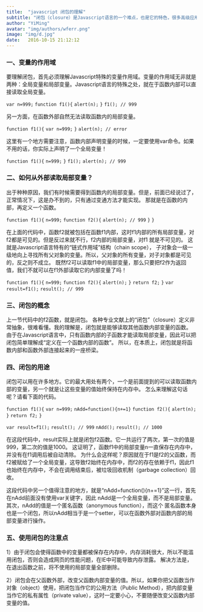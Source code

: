 ```yaml
---
title:  "javascript 闭包的理解"
subtitle: "闭包（closure）是Javascript语言的一个难点，也是它的特色，很多高级应用都要依靠闭包实现。"
author: "YiMing"
avatar: "img/authors/wferr.png"
image: "img/d.jpg"
date:   2016-10-15 21:12:12
---
```


### 一、变量的作用域
要理解闭包，首先必须理解Javascript特殊的变量作用域。变量的作用域无非就是两种：全局变量和局部变量。Javascript语言的特殊之处，就在于函数内部可以直接读取全局变量。

`var n=999;`
`function f1(){`
`alert(n);`
`}`
`f1(); // 999`

另一方面，在函数外部自然无法读取函数内的局部变量。

`function f1(){`
`var n=999;`
`}`
`alert(n); // error`

这里有一个地方需要注意，函数内部声明变量的时候，一定要使用var命令。如果不用的话，你实际上声明了一个全局变量！

`function f1(){`
`n=999;`
`}`
`f1();`
`alert(n); // 999`

### 二、如何从外部读取局部变量？
出于种种原因，我们有时候需要得到函数内的局部变量。但是，前面已经说过了，正常情况下，这是办不到的，只有通过变通方法才能实现。
那就是在函数的内部，再定义一个函数。

`function f1(){`
`n=999;`
`function f2(){`
`alert(n); // 999`
`}`
`}`

在上面的代码中，函数f2就被包括在函数f1内部，这时f1内部的所有局部变量，对f2都是可见的。但是反过来就不行，f2内部的局部变量，对f1 就是不可见的。
这就是Javascript语言特有的“链式作用域”结构（chain scope），
子对象会一级一级地向上寻找所有父对象的变量。所以，父对象的所有变量，对子对象都是可见的，反之则不成立。
既然f2可以读取f1中的局部变量，那么只要把f2作为返回值，我们不就可以在f1外部读取它的内部变量了吗！

`function f1(){`
`n=999;`
`function f2(){`
`alert(n);`
`}`
`return f2;`
`}`
`var result=f1();`
`result(); // 999`

### 三、闭包的概念
上一节代码中的f2函数，就是闭包。
各种专业文献上的“闭包”（closure）定义非常抽象，很难看懂。我的理解是，闭包就是能够读取其他函数内部变量的函数。
由于在Javascript语言中，只有函数内部的子函数才能读取局部变量，因此可以把闭包简单理解成“定义在一个函数内部的函数”。
所以，在本质上，闭包就是将函数内部和函数外部连接起来的一座桥梁。

### 四、闭包的用途
闭包可以用在许多地方。它的最大用处有两个，一个是前面提到的可以读取函数内部的变量，另一个就是让这些变量的值始终保持在内存中。
怎么来理解这句话呢？请看下面的代码。

`function f1(){`
`var n=999;`
`nAdd=function(){n+=1}`
`function f2(){`
`alert(n);`
`}`
`return f2;`
`}`

`var result=f1();`
`result(); // 999`
`nAdd();`
`result(); // 1000`

在这段代码中，result实际上就是闭包f2函数。它一共运行了两次，第一次的值是999，第二次的值是1000。
这证明了，函数f1中的局部变量n一直保存在内存中，并没有在f1调用后被自动清除。
为什么会这样呢？原因就在于f1是f2的父函数，而f2被赋给了一个全局变量，这导致f2始终在内存中，而f2的存在依赖于f1，因此f1也始终在内存中，不会在调用结束后，被垃圾回收机制（garbage collection）回收。

这段代码中另一个值得注意的地方，就是“nAdd=function(){n+=1}”这一行，首先在nAdd前面没有使用var关键字，因此 nAdd是一个全局变量，而不是局部变量。其次，nAdd的值是一个匿名函数（anonymous function），而这个
匿名函数本身也是一个闭包，所以nAdd相当于是一个setter，可以在函数外部对函数内部的局部变量进行操作。

### 五、使用闭包的注意点
1）由于闭包会使得函数中的变量都被保存在内存中，内存消耗很大，所以不能滥用闭包，否则会造成网页的性能问题，在IE中可能导致内存泄露。
解决方法是，在退出函数之前，将不使用的局部变量全部删除。

2）闭包会在父函数外部，改变父函数内部变量的值。所以，如果你把父函数当作对象（object）使用，把闭包当作它的公用方法（Public Method），把内部变量当作它的私有属性（private value），这时一定要小心，不要随便改变父函数内部变量的值。

<!-- UY BEGIN -->
<div id="uyan_frame"></div>
<script type="text/javascript" src="http://v2.uyan.cc/code/uyan.js?uid=2116502">
var uyan_config = {
	 'url':'',  
};
</script>
<!-- UY END -->